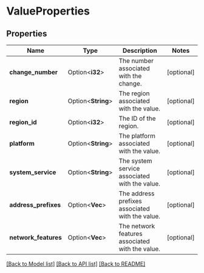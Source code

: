 # ValueProperties

## Properties

Name | Type | Description | Notes
------------ | ------------- | ------------- | -------------
**change_number** | Option<**i32**> | The number associated with the change. | [optional]
**region** | Option<**String**> | The region associated with the value. | [optional]
**region_id** | Option<**i32**> | The ID of the region. | [optional]
**platform** | Option<**String**> | The platform associated with the value. | [optional]
**system_service** | Option<**String**> | The system service associated with the value. | [optional]
**address_prefixes** | Option<**Vec<String>**> | The address prefixes associated with the value. | [optional]
**network_features** | Option<**Vec<String>**> | The network features associated with the value. | [optional]

[[Back to Model list]](../README.md#documentation-for-models) [[Back to API list]](../README.md#documentation-for-api-endpoints) [[Back to README]](../README.md)


